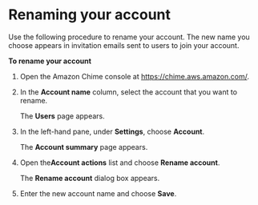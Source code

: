 # Renaming your account<a name="rename-account"></a>

Use the following procedure to rename your account\. The new name you choose appears in invitation emails sent to users to join your account\. 

**To rename your account**

1. Open the Amazon Chime console at [https://chime\.aws\.amazon\.com/](https://chime.aws.amazon.com)\.

1. In the **Account name** column, select the account that you want to rename\.

   The **Users** page appears\.

1. In the left\-hand pane, under **Settings**, choose **Account**\.

   The **Account summary** page appears\.

1. Open the**Account actions** list and choose **Rename account**\.

   The **Rename account** dialog box appears\.

1. Enter the new account name and choose **Save**\.